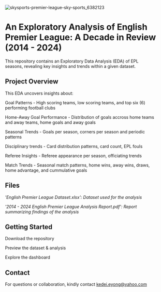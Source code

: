 
![skysports-premier-league-sky-sports_6382123](https://github.com/user-attachments/assets/80d38552-289d-4d76-aea1-ab26b47b5375)

# An Exploratory Analysis of English Premier League: A Decade in Review (2014 - 2024)

This repository contains an Exploratory Data Analysis (EDA) of EPL seasons, revealing key insights and trends within a given dataset.

## Project Overview
This EDA uncovers insights about:

Goal Patterns - High scoring teams, low scoring teams, and top six (6) performing football clubs

Home-Away Goal Performance - Distribution of goals accross home teams and away teams, home goals and away goals

Seasonal Trends - Goals per season, corners per season and periodic patterns

Disciplinary trends - Card distribution patterns, card count, EPL fouls

Referee Insights - Referee appearance per season, officiating trends

Match Trends - Seasonal match patterns, home wins, away wins, draws, home advantage, and cummulative goals

## Files
*'English Premier League Dataset.xlsx': Dataset used for the analysis*

*'2014 - 2024 English Premier League Analysis Report.pdf': Report summarizing findings of the analysis*

## Getting Started
Download the repository

Preview the dataset & analysis

Explore the dashboard

## Contact
For questions or collaboration, kindly contact kedei.eyong@yahoo.com 
